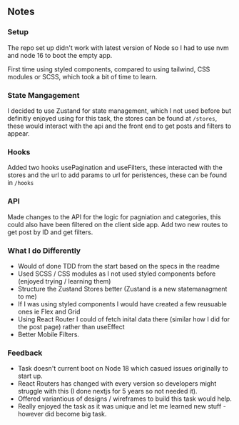 ## Notes 

### Setup

The repo set up didn't work with latest version of Node so I had to use nvm and node 16 to boot the empty app. 

First time using styled components, compared to using tailwind, CSS modules or SCSS, which took a bit of time to learn. 

### State Mangagement 

I decided to use Zustand for state management, which I not used before but definitiy enjoyed using for this task, the stores can be found at `/stores`, 
these would interact with the api and the front end to get posts and filters to appear. 

### Hooks

Added two hooks usePagination and useFilters, these interacted with the stores and the url to add params to url for peristences, these can be found in `/hooks`

### API 

Made changes to the API for the logic for pagniation and categories, this could also have been filtered on the client side app. 
Add two new routes to get post by ID and get filters. 

### What I do Differently 

- Would of done TDD from the start based on the specs in the readme
- Used SCSS / CSS modules as I not used styled components before (enjoyed trying / learning them)
- Structure the Zustand Stores better (Zustand is a new statemanagment to me)
- If I was using styled components I would have created a few reusuable ones ie Flex and Grid
- Using React Router I could of fetch inital data there (similar how I did for the post page) rather than useEffect
- Better Mobile Filters. 

### Feedback 

- Task doesn't current boot on Node 18 which casued issues originally to start up. 
- React Routers has changed with every version so developers might struggle with this (I done nextjs for 5 years so not needed it). 
- Offered variantious of designs / wireframes to build this task would help.
- Really enjoyed the task as it was unique and let me learned new stuff - however did become big task.